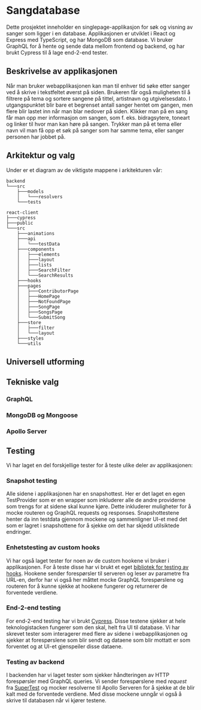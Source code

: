 # Sangdatabase

Dette prosjektet inneholder en singlepage-applikasjon for søk og visning av sanger som ligger i en database. Applikasjonen er utviklet i React og Express med TypeScript, og har MongoDB som database. Vi bruker GraphQL for å hente og sende data mellom frontend og backend, og har brukt Cypress til å lage end-2-end tester.

## Beskrivelse av applikasjonen

Når man bruker webapplikasjonen kan man til enhver tid søke etter sanger ved å skrive i tekstfeltet øverst på siden. Brukeren får også muligheten til å filtrere på tema og sortere sangene på tittel, artistnavn og utgivelsesdato. I utgangspunktet blir bare et begrenset antall sanger hentet om gangen, men flere blir lastet inn når man blar nedover på siden. Klikker man på en sang får man opp mer informasjon om sangen, som f. eks. bidragsytere, toneart og linker til hvor man kan høre på sangen. Trykker man på et tema eller navn vil man få opp et søk på sanger som har samme tema, eller sanger personen har jobbet på.

## Arkitektur og valg

Under er et diagram av de viktigste mappene i arkitekturen vår:

```
backend
└───src
    ├───models
    │   └───resolvers
    └───tests

react-client
├───cypress
├───public
└───src
    ├───animations
    ├───api
    │   └───testData
    ├───components
    │   ├───elements
    │   ├───layout
    │   ├───lists
    │   ├───SearchFilter
    │   └───SearchResults
    ├───hooks
    ├───pages
    │   ├───ContributorPage
    │   ├───HomePage
    │   ├───NotFoundPage
    │   ├───SongPage
    │   ├───SongsPage
    │   └───SubmitSong
    ├───store
    │   ├───filter
    │   └───layout
    ├───styles
    └───utils
```

## Universell utforming

## Tekniske valg

### GraphQL

### MongoDB og Mongoose

### Apollo Server

## Testing

Vi har laget en del forskjellige tester for å teste ulike deler av applikasjonen:

### Snapshot testing

Alle sidene i applikasjonen har en snapshottest. Her er det laget en egen TestProvider som er en wrapper som inkluderer alle de andre providerne som trengs for at sidene skal kunne kjøre. Dette inkluderer muligheter for å mocke routeren og GraphQL requests og responses. Snapshottestene henter da inn testdata gjennom mockene og sammenligner UI-et med det som er lagret i snapshottene for å sjekke om det har skjedd utilsiktede endringer.

### Enhetstesting av custom hooks

Vi har også laget tester for noen av de custom hookene vi bruker i applikasjonen. For å teste disse har vi brukt et eget [bibliotek for testing av hooks](https://www.npmjs.com/package/@testing-library/react-hooks). Hookene sender forespørsler til serveren og leser av parametre fra URL-en, derfor har vi også her måttet mocke GraphQL forespørslene og routeren for å kunne sjekke at hookene fungerer og returnerer de forventede verdiene.

### End-2-end testing

For end-2-end testing har vi brukt [Cypress](https://www.cypress.io/). Disse testene sjekker at hele teknologistacken fungerer som den skal, helt fra UI til database. Vi har skrevet tester som interagerer med flere av sidene i webapplikasjonen og sjekker at forespørslene som blir sendt og dataene som blir mottatt er som forventet og at UI-et gjenspeiler disse dataene.

### Testing av backend

I backenden har vi laget tester som sjekker håndteringen av HTTP forespørsler med GraphQL queries. Vi sender forespørslene med _request_ fra [SuperTest](https://www.npmjs.com/package/supertest) og mocker resolverne til Apollo Serveren for å sjekke at de blir kalt med de forventede verdiene. Med disse mockene unngår vi også å skrive til databasen når vi kjører testene.
